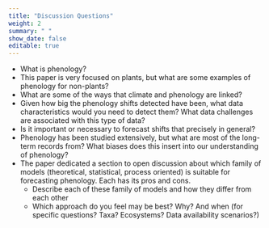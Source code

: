 ```yaml
---
title: "Discussion Questions"
weight: 2
summary: " "
show_date: false
editable: true
---
```


* What is phenology?
* This paper is very focused on plants, but what are some examples of phenology for non-plants?
* What are some of the ways that climate and phenology are linked?
* Given how big the phenology shifts detected have been, what data characteristics would you need to detect them? What data challenges are associated with this type of data?
* Is it important or necessary to forecast shifts that precisely in general?
* Phenology has been studied extensively, but what are most of the long-term records from? What biases does this insert into our understanding of phenology?
* The paper dedicated a section to open discussion about which family of models (theoretical, statistical, process oriented) is suitable for forecasting phenology. Each has its pros and cons.
    * Describe each of these family of models and how they differ from each other
    * Which approach do you feel may be best? Why? And when (for specific questions? Taxa? Ecosystems? Data availability scenarios?)
  



